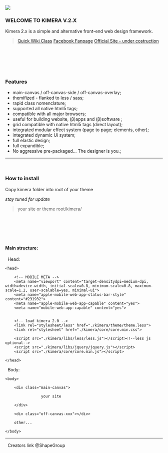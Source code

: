 ![](https://scontent-mxp1-1.xx.fbcdn.net/v/t31.0-8/20157088_1900998406808623_8675654293744808247_o.jpg?_nc_cat=0&oh=01b8a690e97ad92e2374056951b1f8a0&oe=5BA37F85)

### WELCOME TO KIMERA V.2.X

Kimera 2.x is a simple and alternative front-end web design framework.


> [Quick Wiki Class](https://github.com/ShapeGroup/Kimera-css-framework-2.X/wiki/wiki-classes "Quick Wiki Class")
> [Facebook Fanpage](https://www.facebook.com/KimeraFramework/ "fanpage")
> [Official Site - under costruction](xxx "Official Website")

&nbsp;
---
&nbsp;
### Features

- main-canvas / off-canvas-side / off-canvas-overlay;
- themifized - flanked to less / sass;
- rapid class nomenclature;
- supported all native html5 tags;
- compatible with all major browsers;
- useful for building website, (β)apps and (β)software ;
- grid compatible with native html5 tags (direct layout);
- integrated modular effect system (page to page; elements, other);
- integrated dynamic Ui system;
- full elastic design;
- full expandible;
- No aggressive pre-packaged... The designer is you.;
&nbsp;
---
&nbsp;
### How to install

Copy kimera folder into root of your theme

_stay tuned for update_
> your site or theme root/kimera/

&nbsp;
---
&nbsp;
#### Main structure:
&nbsp;
Head:
	
	<head>

		<!-- MOBILE META -->
		<meta name="viewport" content="target-densitydpi=medium-dpi, width=device-width, initial-scale=0.8, minimum-scale=0.8, maximum-scale=1.2, user-scalable=yes, minimal-ui">
		<meta name="apple-mobile-web-app-status-bar-style" content="#231932">
		<meta name="apple-mobile-web-app-capable" content="yes">
		<meta name="mobile-web-app-capable" content="yes">


		<!-- load kimera 2.0 -->
		<link rel="stylesheet/less" href="./kimera/theme/theme.less">
		<link rel="stylesheet" href="./kimera/core/core.min.css">

		<script src="./kimera/libs/less/less.js"></script><!--less js optional-->
		<script src="./kimera/libs/jquery/jquery.js"></script>
		<script src="./kimera/core/core.min.js"></script>

	</head>
&nbsp;
Body:
	
	<body>

		<div class="main-canvas">

					your site

		</div>

		<div class="off-canvas-xxx"></div>

		other...

	</body>

---
&nbsp;
Creators link @ShapeGroup
